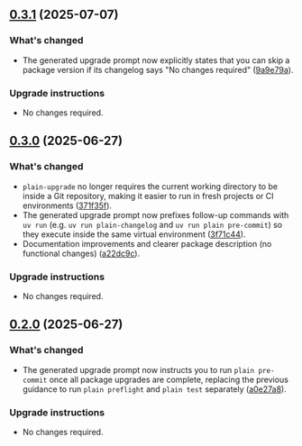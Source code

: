 ## [0.3.1](https://github.com/dropseed/plain/releases/plain-upgrade@0.3.1) (2025-07-07)

### What's changed

- The generated upgrade prompt now explicitly states that you can skip a package version if its changelog says "No changes required" ([9a9e79a](https://github.com/dropseed/plain/commit/9a9e79a)).

### Upgrade instructions

- No changes required.

## [0.3.0](https://github.com/dropseed/plain/releases/plain-upgrade@0.3.0) (2025-06-27)

### What's changed

- `plain-upgrade` no longer requires the current working directory to be inside a Git repository, making it easier to run in fresh projects or CI environments ([371f35f](https://github.com/dropseed/plain/commit/371f35f)).
- The generated upgrade prompt now prefixes follow-up commands with `uv run` (e.g. `uv run plain-changelog` and `uv run plain pre-commit`) so they execute inside the same virtual environment ([3f71c44](https://github.com/dropseed/plain/commit/3f71c44)).
- Documentation improvements and clearer package description (no functional changes) ([a22dc9c](https://github.com/dropseed/plain/commit/a22dc9c)).

### Upgrade instructions

- No changes required.

## [0.2.0](https://github.com/dropseed/plain/releases/plain-upgrade@0.2.0) (2025-06-27)

### What's changed

- The generated upgrade prompt now instructs you to run `plain pre-commit` once all package upgrades are complete, replacing the previous guidance to run `plain preflight` and `plain test` separately ([a0e27a8](https://github.com/dropseed/plain/commit/a0e27a8c390b53a67bdc7a3d823edcaf50c7204b)).

### Upgrade instructions

- No changes required.

